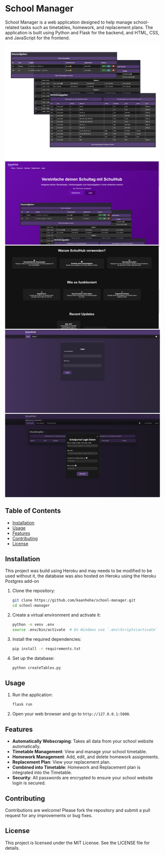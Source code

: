 # School Manager

School Manager is a web application designed to help manage school-related tasks such as timetables, homework, and replacement plans. The application is built using Python and Flask for the backend, and HTML, CSS, and JavaScript for the frontend.

![Schulhub Demo](static/images/schulhub_demo.png)
![Landingpage](static/images/landingpage_1.png)
![Landingpage_2](static/images/landingpage_2.png)
![Loginpage](static/images/login_page.png)
![Change_data](static/images/change_logindata.png)

## Table of Contents

- [Installation](#installation)
- [Usage](#usage)
- [Features](#features)
- [Contributing](#contributing)
- [License](#license)

## Installation

This project was build using Heroku and may needs to be modified to be used without it, the database was also hosted on Heroku using the Heroku Postgres add-on

1. Clone the repository:
    ```sh
    git clone https://github.com/kaanhehe/school-manager.git
    cd school-manager
    ```

2. Create a virtual environment and activate it:
    ```sh
    python -m venv .env
    source .env/bin/activate  # On Windows use `.env\Scripts\activate`
    ```

3. Install the required dependencies:
    ```sh
    pip install -r requirements.txt
    ```

4. Set up the database:
    ```sh
    python createTables.py
    ```

## Usage

1. Run the application:
    ```sh
    flask run
    ```

2. Open your web browser and go to `http://127.0.0.1:5000`.

## Features

- **Automatically Webscraping**: Takes all data from your school website automatically.
- **Timetable Management**: View and manage your school timetable.
- **Homework Management**: Add, edit, and delete homework assignments.
- **Replacement Plan**: View your replacement plan.
- **Combined into Timetable**: Homework and Replacement plan is integrated into the Timetable.
- **Security**: All passwords are encrypted to ensure your school website login is secured.

## Contributing
Contributions are welcome! Please fork the repository and submit a pull request for any improvements or bug fixes.

## License
This project is licensed under the MIT License. See the LICENSE file for details.